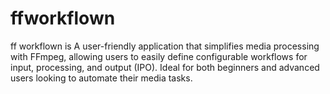 # ffworkflown
ff workflown is A user-friendly application that simplifies media processing with FFmpeg, allowing users to easily define configurable workflows for input, processing, and output (IPO). Ideal for both beginners and advanced users looking to automate their media tasks.
